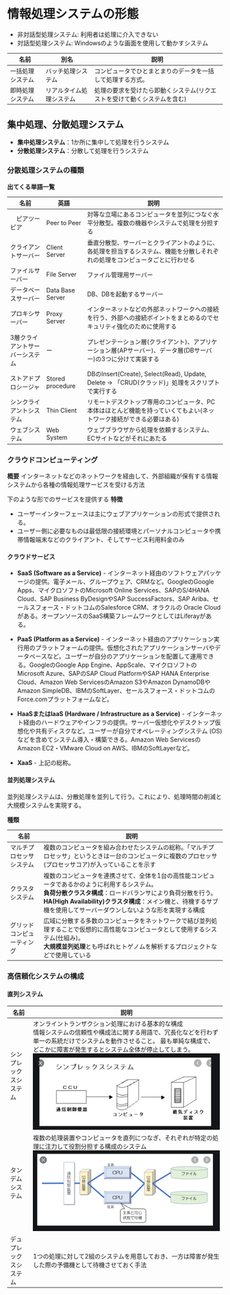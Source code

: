 # 情報処理システムの形態

* 非対話型処理システム: 利用者は処理に介入できない
* 対話型処理システム: Windowsのような画面を使用して動かすシステム

| 名前 | 別名 | 説明 |
| ---- | ---- | --- |
| 一括処理システム | バッチ処理システム | コンピュータでひとまとまりのデータを一括して処理する方式。 |
| 即時処理システム | リアルタイム処理システム | 処理の要求を受けたら即動くシステム(リクエストを受けて動くシステムを含む) |

## 集中処理、分散処理システム
* **集中処理システム**：1か所に集中して処理を行うシステム
* **分散処理システム**：分散して処理を行うシステム

### 分散処理システムの種類

**出てくる単語一覧**

| 名前 | 英語 | 説明 |
| ---- | ---- | --- |
|　ピアツーピア | Peer to Peer | 対等な立場にあるコンピュータを並列につなぐ水平分散型。複数の機器やシステムで処理を分担する |
| クライアントサーバー | Client Server | 垂直分散型、サーバーとクライアントのように、各処理を担当するシステム、機能を分散しそれぞれの処理をコンピュータごとに行わせる |
| ファイルサーバー | File Server | ファイル管理用サーバー |
| データベースサーバー | Data Base Server | DB、DBを起動するサーバー |
| プロキシサーバー | Proxy Server | インターネットなどの外部ネットワークへの接続を行う、外部への接続ポイントをまとめるのでセキュリティ強化のために使用する |
| 3層クライアントサーバーシステム | ー | プレゼンテーション層(クライアント)、アプリケーション層(APサーバー)、データ層(DBサーバー)の3つに分けて実装する |
| ストアドプロシージャ | Stored procedure | DBのInsert(Create), Select(Read), Update, Delete -> 「CRUD(クラッド)」処理をスクリプトで実行する |
| シンクライアントシステム | Thin Client | リモートデスクトップ専用のコンピュータ、PC本体はほとんど機能を持っていくてもよい(ネットワーク接続ができる必要はある) |
| ウェブシステム | Web System | ウェブブラウザから処理を依頼するシステム、ECサイトなどがそれにあたる |

### クラウドコンピューティング
**概要**
インターネットなどのネットワークを経由して、外部組織が保有する情報システムから各種の情報処理サービスを受ける方法

下のような形でのサービスを提供する
**特徴**
* ユーザーインターフェースは主にウェブアプリケーションの形式で提供される。
* ユーザー側に必要なものは最低限の接続環境とパーソナルコンピュータや携帯情報端末などのクライアント、そしてサービス利用料金のみ

#### クラウドサービス
* **SaaS (Software as a Service)** - インターネット経由のソフトウェアパッケージの提供。電子メール、グループウェア、CRMなど。GoogleのGoogle Apps、マイクロソフトのMicrosoft Online Services、SAPのS/4HANA Cloud、SAP Business ByDesignやSAP SuccessFactors、SAP Ariba、セールスフォース・ドットコムのSalesforce CRM、オラクルの Oracle Cloudがある。オープンソースのSaaS構築フレームワークとしてはLiferayがある。

* **PaaS (Platform as a Service)** - インターネット経由のアプリケーション実行用のプラットフォームの提供。仮想化されたアプリケーションサーバやデータベースなど。ユーザーが自分のアプリケーションを配置して運用できる。GoogleのGoogle App Engine、AppScale、マイクロソフトのMicrosoft Azure、SAPのSAP Cloud PlatformやSAP HANA Enterprise Cloud、Amazon Web ServicesのAmazon S3やAmazon DynamoDBやAmazon SimpleDB、IBMのSoftLayer、セールスフォース・ドットコムのForce.comプラットフォームなど。

* **HaaSまたはIaaS (Hardware / Infrastructure as a Service)** - インターネット経由のハードウェアやインフラの提供。サーバー仮想化やデスクトップ仮想化や共有ディスクなど。ユーザーが自分でオペレーティングシステム (OS) などを含めてシステム導入・構築できる。Amazon Web ServicesのAmazon EC2・VMware Cloud on AWS、IBMのSoftLayerなど。

* **XaaS** - 上記の総称。

#### 並列処理システム
並列処理システムは、分散処理を並列して行う。これにより、処理時間の削減と大規模システムを実現する。

**種類**

| 名前 | 説明 |
| ---- | --- |
| マルチプロセッサシステム | 複数のコンピュータを組み合わせたシステムの総称。「マルチプロセッサ」というときは一台のコンピュータに複数のプロセッサ(プロセッサコア)が入っていることを示す |
| クラスタシステム | 複数のコンピュータを連携させて、全体を1台の高性能コンピュータであるかのように利用するシステム。<br>**負荷分散クラスタ構成**：ロードバランサにより負荷分散を行う。**HA(High Availability)クラスタ構成**：メイン機と、待機するサブ機を使用してサーバーダウンしないような形を実現する構成 |
|  グリッドコンピューティング | 広域に分散する多数のコンピュータをネットワークで結び並列処理することで仮想的に高性能なコンピュータとして使用するシステム(仕組み)。<br>**大規模並列処理**とも呼ばれヒトゲノムを解析するプロジェクトなどで使用している |


### 高信頼化システムの構成

#### 直列システム

| 名前 | 説明 |
| ---- | --- |
| シンプレックスシステム | オンライントランザクション処理における基本的な構成<br>情報システムの信頼性や構成法に関する用語で、冗長化などを行わず単一の系統だけでシステムを動作させること。 最も単純な構成で、どこかに障害が発生するとシステム全体が停止してしまう。 ![](./img/simplexSystem.png) |
| タンデムシステム | 複数の処理装置やコンピュータを直列につなぎ、それぞれが特定の処理に注力して役割分担する構成のシステム ![](./img/tandemSystem.png)　|
| デュプレックスシステム | 1つの処理に対して2組のシステムを用意しておき、一方は障害が発生した際の予備機として待機させておく手法 |
